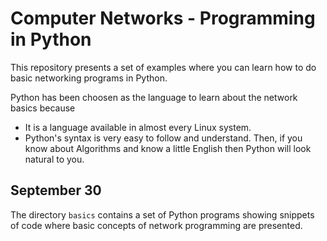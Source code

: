 # Computer Networks - Programming in Python
This repository presents a set of examples where you can learn how to do basic networking programs in Python.

Python has been choosen as the language to learn about the network basics because

- It is a language available in almost every Linux system.
- Python's syntax is very easy to follow and understand. 
Then, if you know about Algorithms and know a little English then Python will look natural to you.

## September 30

The directory ``basics`` contains a set of Python programs showing snippets of
code  where basic concepts of network programming are presented.
